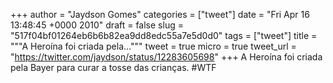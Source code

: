 
+++
author = "Jaydson Gomes"
categories = ["tweet"]
date = "Fri Apr 16 13:48:45 +0000 2010"
draft = false
slug = "517f04bf01264eb6b6b82ea9dd8edc55a7e5d0d0"
tags = ["tweet"]
title = """A Heroína foi criada pela..."""
tweet = true
micro = true
tweet_url = "https://twitter.com/jaydson/status/12283605698"
+++
A Heroína foi criada pela Bayer para curar a tosse das crianças. #WTF
